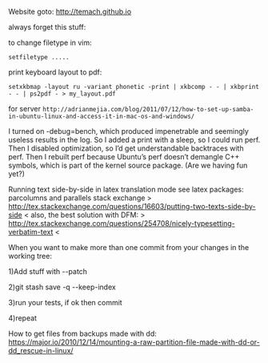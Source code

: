 Website goto: http://temach.github.io
 

always forget this stuff:

to change filetype in vim: 

`setfiletype .....`

print keyboard layout to pdf:

`setxkbmap -layout ru -variant phonetic -print | xkbcomp - - | xkbprint - - | ps2pdf - > my_layout.pdf`


for server
`http://adrianmejia.com/blog/2011/07/12/how-to-set-up-samba-in-ubuntu-linux-and-access-it-in-mac-os-and-windows/`


I turned on -debug=bench, which produced impenetrable and seemingly useless results in the log.
So I added a print with a sleep, so I could run perf.  Then I disabled optimization, so I’d get understandable backtraces with perf.  Then I rebuilt perf because Ubuntu’s perf doesn’t demangle C++ symbols, which is part of the kernel source package. (Are we having fun yet?)

Running text side-by-side in latex translation mode
see latex packages: parcolumns and parallels 
stack exchange > http://tex.stackexchange.com/questions/16603/putting-two-texts-side-by-side <
also, the best solution with DFM: > http://tex.stackexchange.com/questions/254708/nicely-typesetting-verbatim-text <


When you want to make more than one commit from your changes in the working tree:

1)Add stuff with --patch

2)git stash save -q --keep-index

3)run your tests, if ok then commit

4)repeat


How to get files from backups made with dd:
https://major.io/2010/12/14/mounting-a-raw-partition-file-made-with-dd-or-dd_rescue-in-linux/

